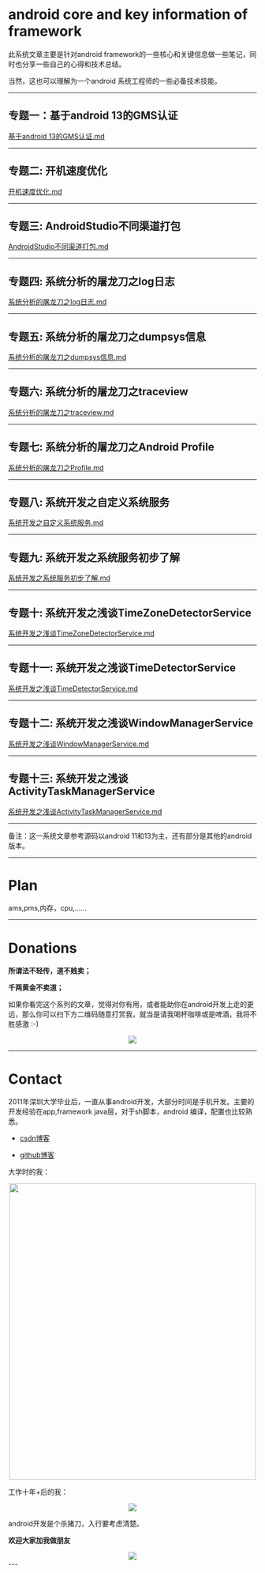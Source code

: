 # android core and key information of framework


此系统文章主要是针对android framework的一些核心和关键信息做一些笔记，同时也分享一些自己的心得和技术总结。


当然，这也可以理解为一个android 系统工程师的一些必备技术技能。

---

## 专题一：基于android 13的GMS认证
[基于android 13的GMS认证.md](./专题一_基于android_13的GMS认证/基于android_13的GMS认证.md)

---

## 专题二: 开机速度优化
[开机速度优化.md](./专题二_开机速度优化/开机速度优化.md)

---

## 专题三: AndroidStudio不同渠道打包
[AndroidStudio不同渠道打包.md](./专题三_AndroidStudio不同渠道打包/AndroidStudio不同渠道打包.md)

---

## 专题四: 系统分析的屠龙刀之log日志
[系统分析的屠龙刀之log日志.md](./专题四_系统分析的屠龙刀之log日志/系统分析的屠龙刀之log日志.md)

---

## 专题五: 系统分析的屠龙刀之dumpsys信息
[系统分析的屠龙刀之dumpsys信息.md](./专题五_系统分析的屠龙刀之dumpsys信息/系统分析的屠龙刀之dumpsys信息.md)

---

## 专题六: 系统分析的屠龙刀之traceview
[系统分析的屠龙刀之traceview.md](./专题六_系统分析的屠龙刀之traceview/系统分析的屠龙刀之traceview.md)

---

## 专题七: 系统分析的屠龙刀之Android Profile
[系统分析的屠龙刀之Profile.md](./专题七_系统分析的屠龙刀之Profile/系统分析的屠龙刀之Profile.md)

---

## 专题八: 系统开发之自定义系统服务
[系统开发之自定义系统服务.md](./专题八_系统开发之自定义系统服务/系统开发之自定义系统服务.md)

---

## 专题九: 系统开发之系统服务初步了解
[系统开发之系统服务初步了解.md](./专题九_系统开发之系统服务初步了解/系统开发之系统服务初步了解.md)

---

## 专题十: 系统开发之浅谈TimeZoneDetectorService
[系统开发之浅谈TimeZoneDetectorService.md](./专题十_系统开发之浅谈TimeZoneDetectorService/系统开发之浅谈TimeZoneDetectorService.md)

---

## 专题十一: 系统开发之浅谈TimeDetectorService
[系统开发之浅谈TimeDetectorService.md](./专题十一_系统开发之浅谈TimeDetectorService/系统开发之浅谈TimeDetectorService.md)

---

## 专题十二: 系统开发之浅谈WindowManagerService
[系统开发之浅谈WindowManagerService.md](./专题十二_系统开发之浅谈WindowManagerService/系统开发之浅谈WindowManagerService.md)

---

## 专题十三: 系统开发之浅谈ActivityTaskManagerService
[系统开发之浅谈ActivityTaskManagerService.md](./专题十三_系统开发之浅谈ActivityTaskManagerService/系统开发之浅谈ActivityTaskManagerService.md)

---

备注：这一系统文章参考源码以android 11和13为主，还有部分是其他的android 版本。

---
# Plan
ams,pms,内存，cpu,......


---
# Donations

**所谓法不轻传，道不贱卖；**

**千两黄金不卖道；**

如果你看完这个系列的文章，觉得对你有用，或者能助你在android开发上走的更远，那么你可以扫下方二维码随意打赏我，就当是请我喝杯咖啡或是啤酒，我将不胜感激 :-)


<div align=center>
<img src=".\Images\donate.png">
<div align=left>

---
# Contact

2011年深圳大学毕业后，一直从事android开发，大部分时间是手机开发。主要的开发经验在app,framework java层，对于sh脚本，android 编译，配置也比较熟悉。

- [csdn博客](https://blog.csdn.net/hfreeman2008)

- [github博客](https://github.com/hfreeman2008)

大学时的我：
<div align=center>
<img src=".\Images\2008年大学.png" width=500 height=600>
<div align=left>

工作十年+后的我：
<div align=center>
<img src=".\Images\2024年工作时的照片.png">
<div align=left>

android开发是个杀猪刀，入行要考虑清楚。


**欢迎大家加我做朋友**
<div align=center>
<img src=".\Images\weixin_hxm_001.png">
<div align=left>
---